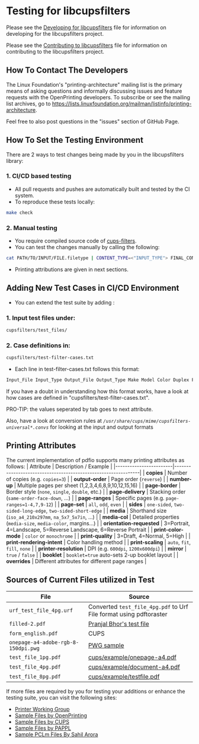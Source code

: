 Testing for libcupsfilters
=============================

Please see the [Developing for libcupsfilters](DEVELOPING.md) file for
information on developing for the libcupsfilters project.

Please see the [Contributing to libcupsfilters](CONTRIBUTING.md) file for
information on contributing to the libcupsfilters project.

How To Contact The Developers
-----------------------------

The Linux Foundation's "printing-architecture" mailing list is the primary means
of asking questions and informally discussing issues and feature requests with
the OpenPrinting developers.  To subscribe or see the mailing list archives, go
to <https://lists.linuxfoundation.org/mailman/listinfo/printing-architecture>.

Feel free to also post questions in the "issues" section of GitHub Page.

How To Set the Testing Environment
----------------------------------

There are 2 ways to test changes being made by you in the libcupsfilters library:

### 1. CI/CD based testing
- All pull requests and pushes are automatically built and tested by the CI system.  
- To reproduce these tests locally:

```bash
make check
```

### 2. Manual testing
- You require compiled source code of [cups-filters](https://github.com/OpenPrinting/cups-filters).
- You can test the changes manually by calling the following:
```bash
cat PATH/TO/INPUT/FILE.filetype | CONTENT_TYPE=<"INPUT_TYPE"> FINAL_CONTENT_TYPE=<"OUTPUT_TYPE"> LD_LIBRARY_PATH=.libs PATH/TO/cups-filters/pdftopdf 1 1 1 1 'PRINTING ATTRIBUTIONS' > PATH/TO/OUTPUT/FILE.filetype
```
- Printing attributions are given in next sections.


Adding New Test Cases in CI/CD Environment
------------------------------------------

- You can extend the test suite by adding :

### 1. Input test files under:
```bash
cupsfilters/test_files/
```

### 2. Case definitions in:
```bash
cupsfilters/test-filter-cases.txt
```

- Each line in test-filter-cases.txt follows this format:
```bash
Input_File Input_Type Output_File Output_Type Make Model Color Duplex Formats Job-Id: random number User: randome name Title: randome title Copies: range between 1 to 20 Options
```
If you have a doubt in understanding how this format works, have a look at how cases are defined in "cupsfilters/test-filter-cases.txt". 

PRO-TIP: the values seperated by tab goes to next attribute.

Also, have a look at conversion rules at *`/usr/share/cups/mime/cupsfilters-universal*.convs`* for looking at the input and output formats

Printing Attributes
-------------------

The current implementation of pdfio supports many printing attributes as follows:
| Attribute              | Description / Example                                         |
|------------------------|---------------------------------------------------------------|
| **copies**             | Number of copies (e.g. `copies=3`)                            |
| **output-order**       | Page order (`reverse`)                                        |
| **number-up**          | Multiple pages per sheet (1,2,3,4,6,8,9,10,12,15,16)          |
| **page-border**        | Border style (`none`, `single`, `double`, etc.)               |
| **page-delivery**      | Stacking order (`same-order-face-down`, …)                    |
| **page-ranges**        | Specific pages (e.g. `page-ranges=1-4,7,9-12`)                |
| **page-set**           | `all`, `odd`, `even`                                         |
| **sides**              | `one-sided`, `two-sided-long-edge`, `two-sided-short-edge`   |
| **media**              | Shorthand size (`iso_a4_210x297mm`, `na_5x7_5x7in`, …)        |
| **media-col**          | Detailed properties (`media-size`, `media-color`, margins…)  |
| **orientation-requested** | 3=Portrait, 4=Landscape, 5=Reverse Landscape, 6=Reverse Portrait |
| **print-color-mode**   | `color` or `monochrome`                                      |
| **print-quality**      | 3=Draft, 4=Normal, 5=High                                    |
| **print-rendering-intent** | Color handling method                                    |
| **print-scaling**      | `auto`, `fit`, `fill`, `none`                                |
| **printer-resolution** | DPI (e.g. `600dpi`, `1200x600dpi`)                           |
| **mirror**             | `true` / `false`                                             |
| **booklet**            | `booklet=true` auto-sets 2-up booklet layout                 |
| **overrides**          | Different attributes for different page ranges               |

Sources of Current Files utilized in Test
-----------------------------------------

| File                               | Source |
|------------------------------------|--------|
| `urf_test_file_4pg.urf`            | Converted `test_file_4pg.pdf` to Urf File format using pdftoraster   |
| `filled-2.pdf`                     | [Pranjal Bhor's test file](https://github.com/psmlbhor/PDF_flattening/blob/master/filled.pdf)   |
| `form_english.pdf`                 | CUPS   |
| `onepage-a4-adobe-rgb-8-150dpi.pwg`| [PWG sample](https://ftp.pwg.org/pub/pwg/ipp/examples/) |
| `test_file_1pg.pdf`                | [cups/example/onepage-a4.pdf](https://github.com/OpenPrinting/cups/blob/master/examples/onepage-a4.pdf)|
| `test_file_4pg.pdf`                | [cups/example/document-a4.pdf](https://github.com/OpenPrinting/cups/blob/master/examples/document-a4.pdf)   |
| `test_file_8pg.pdf`                | [cups/example/testfile.pdf](https://github.com/OpenPrinting/cups/blob/master/examples/testfile.pdf)  |


If more files are required by you for testing your additions or enhance the testing suite, you can visit the following sites:
- [Printer Working Group](https://www.pwg.org/)
- [Sample Files by OpenPrinting](https://github.com/OpenPrinting/sample-files)
- [Sample Files by CUPS](https://github.com/OpenPrinting/cups/tree/master/examples)
- [Sample Files by PAPPL](https://github.com/michaelrsweet/pappl/tree/master/testsuite)
- [Sample PCLm Files By Sahil Arora](https://github.com/sahilarora535/raster-to-pclm)
